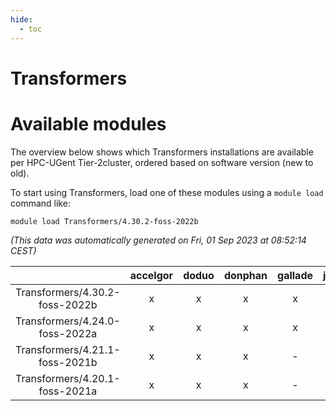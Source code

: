 ```yaml
---
hide:
  - toc
---
```


Transformers
============

# Available modules


The overview below shows which Transformers installations are available per HPC-UGent Tier-2cluster, ordered based on software version (new to old).

To start using Transformers, load one of these modules using a `module load` command like:

```shell
module load Transformers/4.30.2-foss-2022b
```

*(This data was automatically generated on Fri, 01 Sep 2023 at 08:52:14 CEST)*  

| |accelgor|doduo|donphan|gallade|joltik|skitty|swalot|victini|
| :---: | :---: | :---: | :---: | :---: | :---: | :---: | :---: | :---: |
|Transformers/4.30.2-foss-2022b|x|x|x|x|x|x|x|x|
|Transformers/4.24.0-foss-2022a|x|x|x|x|x|x|x|x|
|Transformers/4.21.1-foss-2021b|x|x|x|-|x|x|x|x|
|Transformers/4.20.1-foss-2021a|x|x|x|-|x|x|x|x|
